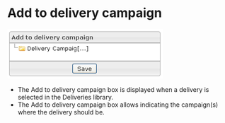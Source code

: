 <!--
created_at: '2012-03-29 15:30:23'
updated_at: '2013-03-13 14:04:19'
authors:
    - 'Jérôme Bogaerts'
contributors:
    - 'Franck Gismondi'
tags:
    - Deliveries
-->

Add to delivery campaign
========================

![](../resources/deliveries-addtodeliverycampaign.png)

-   The Add to delivery campaign box is displayed when a delivery is selected in the Deliveries library.
-   The Add to delivery campaign box allows indicating the campaign(s) where the delivery should be.


